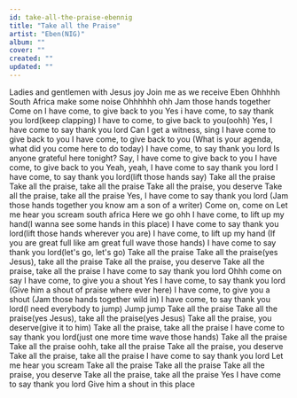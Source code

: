 ```yaml
---
id: take-all-the-praise-ebennig
title: "Take all the Praise"
artist: "Eben(NIG)"
album: ""
cover: ""
created: ""
updated: ""
---
```


Ladies and gentlemen with Jesus joy
Join me as we receive Eben
Ohhhhh
South Africa make some noise
Ohhhhhh ohh
Jam those hands together
Come on
I have come, to give back to you
Yes i have come, to say thank you lord(keep clapping)
I have to come, to give back to you(oohh)
Yes, I have come to say thank you lord
Can I get a witness, sing I have come to give back to you
I have come, to give back to you
(What is your agenda, what did you come here to do today)
I have come, to say thank you lord
Is anyone grateful here tonight?
Say, I have come to give back to you
I have come, to give back to you
Yeah, yeah, I have come to say thank you lord
I have come, to say thank you lord(lift those hands say)
Take all the praise
Take all the praise, take all the praise
Take all the praise, you deserve
Take all the praise, take all the praise
Yes, I have come to say thank you lord
(Jam those hands together you know am a son of a writer)
Come on, come on
Let me hear you scream south africa
Here we go ohh
I have come, to lift up my hand(I wanna see some hands in this place)
I have come to say thank you lord(lift those hands wherever you are)
I have come, to lift up my hand
(If you are great full like am great full wave those hands)
I have come to say thank you lord(let's go, let's go)
Take all the praise
Take all the praise(yes Jesus), take all the praise
Take all the praise, you deserve
Take all the praise, take all the praise
I have come to say thank you lord
Ohhh come on say
I have come, to give you a shout
Yes I have come, to say thank you lord
(Give him a shout of praise where ever here)
I have come, to give you a shout
(Jam those hands together wild in)
I have come, to say thank you lord(I need everybody to jump)
Jump jump
Take all the praise
Take all the praise(yes Jesus), take all the praise(yes Jesus)
Take all the praise, you deserve(give it to him)
Take all the praise, take all the praise
I have come to say thank you lord(just one more time wave those hands)
Take all the praise
Take all the praise oohh, take all the praise
Take all the praise, you deserve
Take all the praise, take all the praise
I have come to say thank you lord
Let me hear you scream
Take all the praise
Take all the praise
Take all the praise, you deserve
Take all the praise, take all the praise
Yes I have come to say thank you lord
Give him a shout in this place
